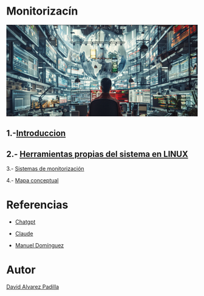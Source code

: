 # Monitorizacín

![imagenmonitorizacion](/img/moni.png)

## 1.-[Introduccion](introduccion.md)

## 2.- [Herramientas propias del sistema en LINUX](herramientas.md)

 3.- [Sistemas de monitorización](sistemas.md)

 4.- [Mapa conceptual](mapa.md)


# Referencias

- [Chatgpt](https://chatgpt.com)

- [Claude](https://claude.ai)

- [Manuel Domínguez](https://github.com/mftienda)


# Autor 

[David Alvarez Padilla](https://github.com/DavidPadilla24)




